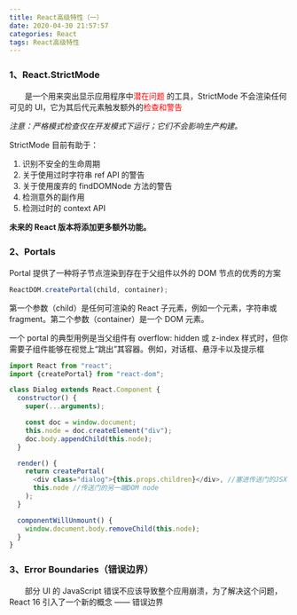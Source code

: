 ```yaml
---
title: React高级特性（一）
date: 2020-04-30 21:57:57
categories: React
tags: React高级特性
---
```


### 1、React.StrictMode

&emsp;&emsp;是一个用来突出显示应用程序中<font color="red">潜在问题 </font>的工具，StrictMode 不会渲染任何可见的 UI，它为其后代元素触发额外的<font color="red">检查和警告 </font>

_注意：严格模式检查仅在开发模式下运行；它们不会影响生产构建。_

StrictMode 目前有助于：

1. 识别不安全的生命周期
2. 关于使用过时字符串 ref API 的警告
3. 关于使用废弃的 findDOMNode 方法的警告
4. 检测意外的副作用
5. 检测过时的 context API

**未来的 React 版本将添加更多额外功能。**

### 2、Portals

Portal 提供了一种将子节点渲染到存在于父组件以外的 DOM 节点的优秀的方案

```javascript
ReactDOM.createPortal(child, container);
```

第一个参数（child）是任何可渲染的 React 子元素，例如一个元素，字符串或 fragment。第二个参数（container）是一个 DOM 元素。

一个 portal 的典型用例是当父组件有 overflow: hidden 或 z-index 样式时，但你需要子组件能够在视觉上“跳出”其容器。例如，对话框、悬浮卡以及提示框

```javascript
import React from "react";
import {createPortal} from "react-dom";

class Dialog extends React.Component {
  constructor() {
    super(...arguments);

    const doc = window.document;
    this.node = doc.createElement("div");
    doc.body.appendChild(this.node);
  }

  render() {
    return createPortal(
      <div class="dialog">{this.props.children}</div>, //塞进传送门的JSX
      this.node //传送门的另一端DOM node
    );
  }

  componentWillUnmount() {
    window.document.body.removeChild(this.node);
  }
}
```

### 3、Error Boundaries（错误边界）

&emsp;&emsp;部分 UI 的 JavaScript 错误不应该导致整个应用崩溃，为了解决这个问题，React 16 引入了一个新的概念 —— 错误边界

